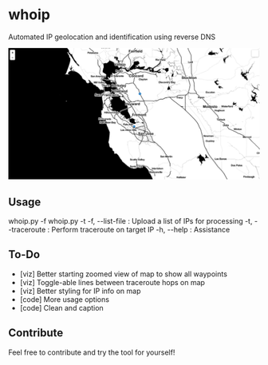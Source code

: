 # whoip
Automated IP geolocation and identification using reverse DNS

![Example Map](viz/README.png?raw=true "Example Map")

## Usage
whoip.py -f <LISTFILE>
whoip.py -t <TARGET IP ADDRESS>
-f, --list-file     :     Upload a list of IPs for processing
-t, --traceroute    :     Perform traceroute on target IP
-h, --help          :     Assistance

## To-Do
- [viz] Better starting zoomed view of map to show all waypoints
- [viz] Toggle-able lines between traceroute hops on map
- [viz] Better styling for IP info on map
- [code] More usage options
- [code] Clean and caption

## Contribute
Feel free to contribute and try the tool for yourself!